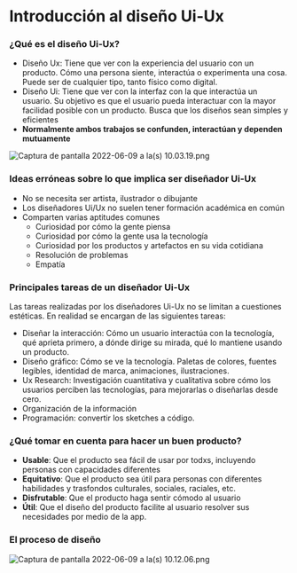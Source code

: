 # Introducción al diseño Ui-Ux

### ¿Qué es el diseño Ui-Ux?

- Diseño Ux: Tiene que ver con la experiencia del usuario con un producto. Cómo una persona siente, interactúa o experimenta una cosa. Puede ser de cualquier tipo, tanto físico como digital.
- Diseño Ui: Tiene que ver con la interfaz con la que interactúa un usuario. Su objetivo es que el usuario pueda interactuar con la mayor facilidad posible con un producto. Busca que los diseños sean simples y eficientes
- **Normalmente ambos trabajos se confunden, interactúan y dependen mutuamente**

![Captura de pantalla 2022-06-09 a la(s) 10.03.19.png](Introduccio%CC%81n%20al%20disen%CC%83o%20Ui-Ux%202a9962fe98e64ca19093e28d5fa6ae6b/Captura_de_pantalla_2022-06-09_a_la(s)_10.03.19.png)

### Ideas erróneas sobre lo que implica ser diseñador Ui-Ux

- No se necesita ser artista, ilustrador o dibujante
- Los diseñadores Ui/Ux no suelen tener formación académica en común
- Comparten varias aptitudes comunes
    - Curiosidad por cómo la gente piensa
    - Curiosidad por cómo la gente usa la tecnología
    - Curiosidad por los productos y artefactos en su vida cotidiana
    - Resolución de problemas
    - Empatía

### Principales tareas de un diseñador Ui-Ux

Las tareas realizadas por los diseñadores Ui-Ux no se limitan a cuestiones estéticas. En realidad se encargan de las siguientes tareas:

- Diseñar la interacción: Cómo un usuario interactúa con la tecnología, qué aprieta primero, a dónde dirige su mirada, qué lo mantiene usando un producto.
- Diseño gráfico: Cómo se ve la tecnología. Paletas de colores, fuentes legibles, identidad de marca, animaciones, ilustraciones.
- Ux Research: Investigación cuantitativa y cualitativa sobre cómo los usuarios perciben las tecnologías, para mejorarlas o diseñarlas desde cero.
- Organización de la información
- Programación: convertir los sketches a código.

### ¿Qué tomar en cuenta para hacer un buen producto?

- **Usable**: Que el producto sea fácil de usar por todxs, incluyendo personas con capacidades diferentes
- **Equitativo**: Que el producto sea útil para personas con diferentes habilidades y trasfondos culturales, sociales, raciales, etc.
- **Disfrutable**: Que el producto haga sentir cómodo al usuario
- **Útil**: Que el diseño del producto facilite al usuario resolver sus necesidades por medio de la app.

### El proceso de diseño

![Captura de pantalla 2022-06-09 a la(s) 10.12.06.png](Introduccio%CC%81n%20al%20disen%CC%83o%20Ui-Ux%202a9962fe98e64ca19093e28d5fa6ae6b/Captura_de_pantalla_2022-06-09_a_la(s)_10.12.06.png)
